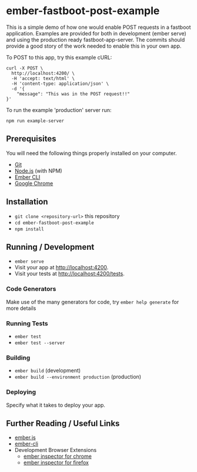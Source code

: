 # ember-fastboot-post-example
This is a simple demo of how one would enable POST requests in a fastboot application. Examples are provided for both in development (ember serve) and using the production ready fastboot-app-server. The commits should provide a good story of the work needed to enable this in your own app.

To POST to this app, try this example cURL:
```
curl -X POST \
  http://localhost:4200/ \
  -H 'accept: text/html' \
  -H 'content-type: application/json' \
  -d '{
	"message": "This was in the POST request!!"
}'
```

To run the example 'production' server run:
```
npm run example-server
```


## Prerequisites

You will need the following things properly installed on your computer.

* [Git](https://git-scm.com/)
* [Node.js](https://nodejs.org/) (with NPM)
* [Ember CLI](https://ember-cli.com/)
* [Google Chrome](https://google.com/chrome/)

## Installation

* `git clone <repository-url>` this repository
* `cd ember-fastboot-post-example`
* `npm install`

## Running / Development

* `ember serve`
* Visit your app at [http://localhost:4200](http://localhost:4200).
* Visit your tests at [http://localhost:4200/tests](http://localhost:4200/tests).

### Code Generators

Make use of the many generators for code, try `ember help generate` for more details

### Running Tests

* `ember test`
* `ember test --server`

### Building

* `ember build` (development)
* `ember build --environment production` (production)

### Deploying

Specify what it takes to deploy your app.

## Further Reading / Useful Links

* [ember.js](https://emberjs.com/)
* [ember-cli](https://ember-cli.com/)
* Development Browser Extensions
  * [ember inspector for chrome](https://chrome.google.com/webstore/detail/ember-inspector/bmdblncegkenkacieihfhpjfppoconhi)
  * [ember inspector for firefox](https://addons.mozilla.org/en-US/firefox/addon/ember-inspector/)
